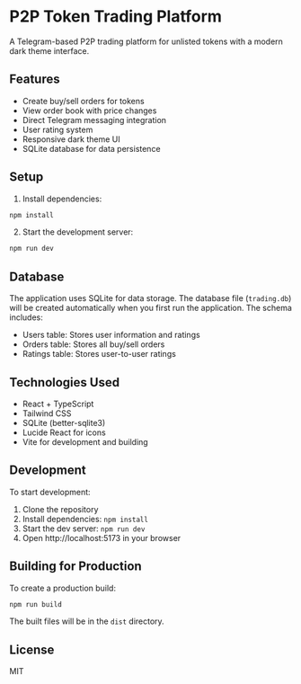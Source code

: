 # P2P Token Trading Platform

A Telegram-based P2P trading platform for unlisted tokens with a modern dark theme interface.

## Features

- Create buy/sell orders for tokens
- View order book with price changes
- Direct Telegram messaging integration
- User rating system
- Responsive dark theme UI
- SQLite database for data persistence

## Setup

1. Install dependencies:
```bash
npm install
```

2. Start the development server:
```bash
npm run dev
```

## Database

The application uses SQLite for data storage. The database file (`trading.db`) will be created automatically when you first run the application. The schema includes:

- Users table: Stores user information and ratings
- Orders table: Stores all buy/sell orders
- Ratings table: Stores user-to-user ratings

## Technologies Used

- React + TypeScript
- Tailwind CSS
- SQLite (better-sqlite3)
- Lucide React for icons
- Vite for development and building

## Development

To start development:

1. Clone the repository
2. Install dependencies: `npm install`
3. Start the dev server: `npm run dev`
4. Open http://localhost:5173 in your browser

## Building for Production

To create a production build:

```bash
npm run build
```

The built files will be in the `dist` directory.

## License

MIT